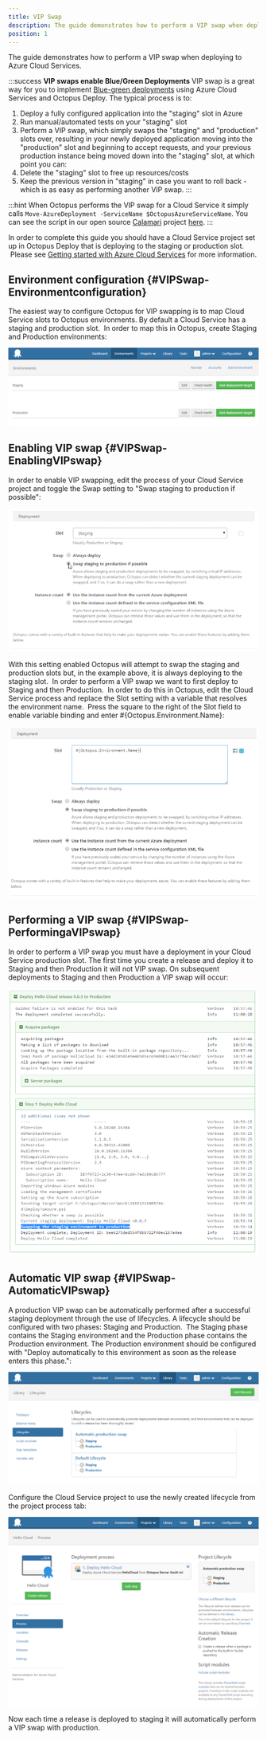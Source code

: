 ```yaml
---
title: VIP Swap
description: The guide demonstrates how to perform a VIP swap when deploying to Azure Cloud Services.
position: 1
---
```


The guide demonstrates how to perform a VIP swap when deploying to Azure Cloud Services.

:::success
**VIP swaps enable Blue/Green Deployments**
VIP swap is a great way for you to implement [Blue-green deployments](/docs/patterns/blue-green-deployments/index.md) using Azure Cloud Services and Octopus Deploy. The typical process is to:

1. Deploy a fully configured application into the "staging" slot in Azure
2. Run manual/automated tests on your "staging" slot
3. Perform a VIP swap, which simply swaps the "staging" and "production" slots over, resulting in your newly deployed application moving into the "production" slot and beginning to accept requests, and your previous production instance being moved down into the "staging" slot, at which point you can:
 1. Delete the "staging" slot to free up resources/costs
 2. Keep the previous version in "staging" in case you want to roll back - which is as easy as performing another VIP swap.
:::

:::hint
When Octopus performs the VIP swap for a Cloud Service it simply calls `Move-AzureDeployment -ServiceName $OctopusAzureServiceName`. You can see the script in our open source [Calamari](https://github.com/OctopusDeploy/Calamari) project [here](https://github.com/OctopusDeploy/Calamari/blob/master/source/Calamari.Azure/Scripts/SwapAzureCloudServiceDeployment.ps1).
:::

In order to complete this guide you should have a Cloud Service project set up in Octopus Deploy that is deploying to the staging or production slot.  Please see [Getting started with Azure Cloud Services](/docs/guides/azure-deployments/cloud-services/getting-started-with-azure-cloud-services.md) for more information.

## Environment configuration {#VIPSwap-Environmentconfiguration}

The easiest way to configure Octopus for VIP swapping is to map Cloud Service slots to Octopus environments. By default a Cloud Service has a staging and production slot.  In order to map this in Octopus, create Staging and Production environments:

![](/docs/images/3049344/3278529.png "width=500")

## Enabling VIP swap {#VIPSwap-EnablingVIPswap}

In order to enable VIP swapping, edit the process of your Cloud Service project and toggle the Swap setting to "Swap staging to production if possible":

![](/docs/images/3049344/3278530.png "width=500")

With this setting enabled Octopus will attempt to swap the staging and production slots but, in the example above, it is always deploying to the staging slot.  In order to perform a VIP swap we want to first deploy to Staging and then Production.  In order to do this in Octopus, edit the Cloud Service process and replace the Slot setting with a variable that resolves the environment name.  Press the square to the right of the Slot field to enable variable binding and enter #{Octopus.Environment.Name}:

![](/docs/images/3049344/3278531.png "width=500")

## Performing a VIP swap {#VIPSwap-PerformingaVIPswap}

In order to perform a VIP swap you must have a deployment in your Cloud Service production slot. The first time you create a release and deploy it to Staging and then Production it will not VIP swap. On subsequent deployments to Staging and then Production a VIP swap will occur:

![](/docs/images/3049344/3278532.png "width=500")

## Automatic VIP swap {#VIPSwap-AutomaticVIPswap}

A production VIP swap can be automatically performed after a successful staging deployment through the use of lifecycles. A lifecycle should be configured with two phases: Staging and Production.  The Staging phase contains the Staging environment and the Production phase contains the Production environment. The Production environment should be configured with "Deploy automatically to this environment as soon as the release enters this phase.":

![](/docs/images/3049344/3278533.png "width=500")

Configure the Cloud Service project to use the newly created lifecycle from the project process tab:

![](/docs/images/3049344/3278534.png "width=500")

Now each time a release is deployed to staging it will automatically perform a VIP swap with production.
